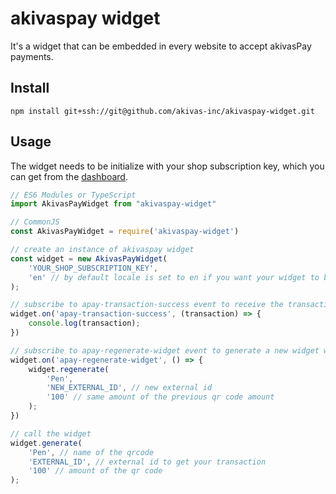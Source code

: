 # akivaspay widget
It's a widget that can be embedded in every website to accept akivasPay payments.

## Install
```
npm install git+ssh://git@github.com/akivas-inc/akivaspay-widget.git
```
## Usage
The widget needs to be initialize with your shop subscription key, which you can get from the [dashboard](https://test.akivaspay.com).

```js
// ES6 Modules or TypeScript
import AkivasPayWidget from "akivaspay-widget"

// CommonJS
const AkivasPayWidget = require('akivaspay-widget')

// create an instance of akivaspay widget
const widget = new AkivasPayWidget(
    'YOUR_SHOP_SUBSCRIPTION_KEY',
    'en' // by default locale is set to en if you want your widget to be in french set the locale param to fr
);

// subscribe to apay-transaction-success event to receive the transaction data when the purchase is done
widget.on('apay-transaction-success', (transaction) => {
    console.log(transaction);
})

// subscribe to apay-regenerate-widget event to generate a new widget when the old one expired
widget.on('apay-regenerate-widget', () => {
    widget.regenerate(
        'Pen', 
        'NEW_EXTERNAL_ID', // new external id
        '100' // same amount of the previous qr code amount
    );
})

// call the widget
widget.generate(
    'Pen', // name of the qrcode
    'EXTERNAL_ID', // external id to get your transaction
    '100' // amount of the qr code
);
```
